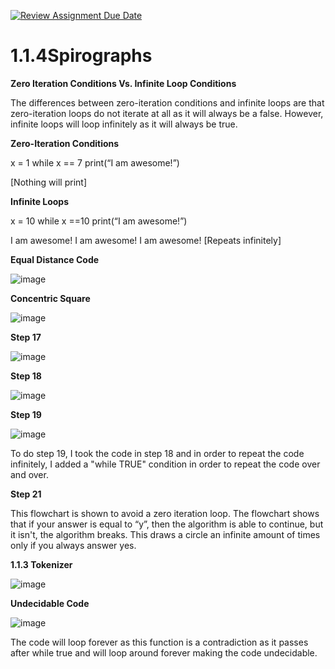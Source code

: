 [![Review Assignment Due Date](https://classroom.github.com/assets/deadline-readme-button-22041afd0340ce965d47ae6ef1cefeee28c7c493a6346c4f15d667ab976d596c.svg)](https://classroom.github.com/a/SkD24yV8)
# 1.1.4Spirographs

**Zero Iteration Conditions Vs. Infinite Loop Conditions**

The differences between zero-iteration conditions and infinite loops are that zero-iteration loops do not iterate at all as it will always be a false. However, infinite loops will loop infinitely as it will always be true.


**Zero-Iteration Conditions**

x = 1
while x == 7
	print(“I am awesome!”)

[Nothing will print]

**Infinite Loops**

x = 10
while x ==10
	print(“I am awesome!”)

I am awesome!
I am awesome!
I am awesome!
[Repeats infinitely]



**Equal Distance Code**

![image](https://github.com/user-attachments/assets/b9bf860a-8955-4baa-9d46-946e0d32354e)

   
**Concentric Square**

![image](https://github.com/user-attachments/assets/01abb454-9f2a-4f85-ae5e-c08d16bf1a8b)

**Step 17**

![image](https://github.com/user-attachments/assets/08e28c77-052a-4fd5-8734-e573e213b75f)

**Step 18**

![image](https://github.com/user-attachments/assets/84c3081f-c146-4af2-8701-98a0ad951518)

**Step 19**

![image](https://github.com/user-attachments/assets/cf31f893-f335-4f88-9519-72d72a17f392)

To do step 19, I took the code in step 18 and in order to repeat the code infinitely, I added a "while TRUE" condition in order to repeat the code over and over.

**Step 21**

This flowchart is shown to avoid a zero iteration loop. The flowchart shows that if your answer is equal to “y”, then the algorithm is able to continue, but it isn't, the algorithm breaks. This draws a circle an infinite amount of times only if you always answer yes.

**1.1.3 Tokenizer**

![image](https://github.com/user-attachments/assets/077d739c-6552-40cb-a9c9-3a77e7e2d678)

**Undecidable Code**

![image](https://github.com/user-attachments/assets/13a1f1fb-5c2d-4909-8759-bf41c7032f2f)

The code will loop forever as this function is a contradiction as it passes after while true and will loop around forever making the code undecidable.
